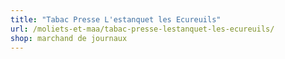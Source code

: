 ```yaml
---
title: "Tabac Presse L'estanquet les Ecureuils"
url: /moliets-et-maa/tabac-presse-lestanquet-les-ecureuils/
shop: marchand de journaux
---
```

